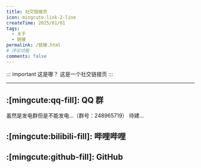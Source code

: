 ```yaml
---
title: 社交链接页
icon: mingcute:link-2-line
createTime: 2025/01/01
tags:
  - 关于
  - 链接
permalink: /链接.html
# 评论功能
comments: false
---
```


::: important 这是哪？
这是一个社交链接页
:::

---

## :[mingcute:qq-fill]: QQ 群

<LinkCard title="发电 1 群" icon="mingcute:qq-fill" href="https://qm.qq.com/q/K3Lqokpdm0">
    虽然是发电群但是不能发电...（群号：248965719）
</LinkCard>

<LinkCard title="发电 2 群" icon="mingcute:qq-fill" href="">
    待建...
</LinkCard>

## :[mingcute:bilibili-fill]: 哔哩哔哩

<LinkCard title="YOU MING 柚明" icon="https://ri.youming.v6.army/ym-ys.png" href="https://space.bilibili.com/1337092956">
</LinkCard>

<LinkCard title="某团一笑" icon="https://ri.youming.v6.army/tx-2-ys.png" href="https://space.bilibili.com/3493093632379150">
</LinkCard>

<LinkCard title="Afly-dream" icon="https://ri.youming.v6.army/tx-3-ys.png" href="https://space.bilibili.com/1364066451">
</LinkCard>

## :[mingcute:github-fill]: GitHub

<LinkCard title="YOU MING 柚明" icon="https://ri.youming.v6.army/ym-ys.png" href="https://github.com/YOU-MING-6">
</LinkCard>

<LinkCard title="Afly-dream" icon="https://ri.youming.v6.army/tx-3-ys.png" href="https://github.com/Afly-Dream">
</LinkCard>

